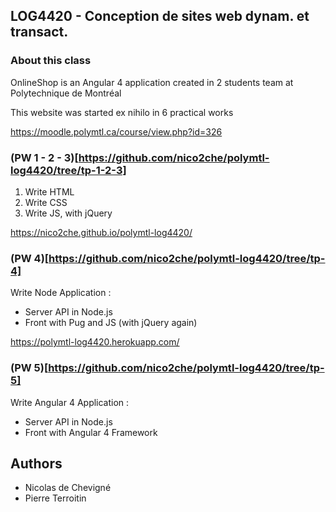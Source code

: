 ## LOG4420 - Conception de sites web dynam. et transact.

### About this class

OnlineShop is an Angular 4 application created in 2 students team at Polytechnique de
Montréal

This website was started ex nihilo in 6 practical works

https://moodle.polymtl.ca/course/view.php?id=326

### (PW 1 - 2 - 3)[https://github.com/nico2che/polymtl-log4420/tree/tp-1-2-3]

1. Write HTML
2. Write CSS
3. Write JS, with jQuery

https://nico2che.github.io/polymtl-log4420/

### (PW 4)[https://github.com/nico2che/polymtl-log4420/tree/tp-4]

Write Node Application :

- Server API in Node.js
- Front with Pug and JS (with jQuery again)

https://polymtl-log4420.herokuapp.com/

### (PW 5)[https://github.com/nico2che/polymtl-log4420/tree/tp-5]

Write Angular 4 Application :

- Server API in Node.js
- Front with Angular 4 Framework

## Authors

- Nicolas de Chevigné
- Pierre Terroitin
